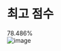 # 최고 점수
78.486%
<br />
![image](https://user-images.githubusercontent.com/51853700/113156335-d86fcf80-9274-11eb-820c-869421872a6b.png)
